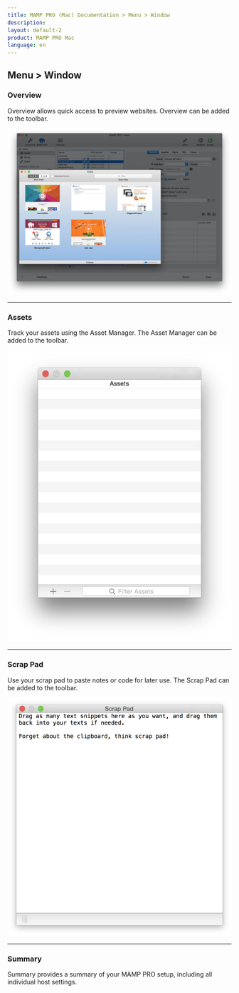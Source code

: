 ```yaml
---
title: MAMP PRO (Mac) Documentation > Menu > Window
description: 
layout: default-2
product: MAMP PRO Mac
language: en
---
```


## Menu > Window


<a name="overview"></a> 

### Overview

Overview allows quick access to preview websites. Overview can be added to the toolbar.

![MAMP](Overview.jpg)

---

### Assets

Track your assets using the Asset Manager. The Asset Manager can be added to the toolbar.
  
![MAMP](Assets.png)

---

### Scrap Pad

Use your scrap pad to paste notes or code for later use. The Scrap Pad can be added to the toolbar.

![MAMP](ScrapPad.png)

---

<a name="summary"></a>

### Summary

Summary provides a summary of your MAMP PRO setup, including all individual host settings.
